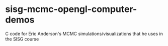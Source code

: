 # sisg-mcmc-opengl-computer-demos

C code for Eric Anderson's MCMC simulations/visualizations that he uses in the SISG course
